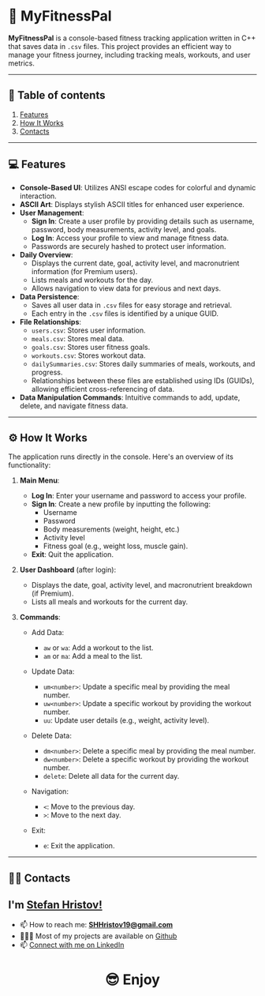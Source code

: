 # 💪 MyFitnessPal

**MyFitnessPal** is a console-based fitness tracking application written in C++ that saves data in `.csv` files. This project provides an efficient way to manage your fitness journey, including tracking meals, workouts, and user metrics.

---

## 📄 Table of contents

1. [Features](#features)
2. [How It Works](#how-it-works)
3. [Contacts](#contacts)
---

## 💻 Features <a name = "features"></a>

- **Console-Based UI**: Utilizes ANSI escape codes for colorful and dynamic interaction.
- **ASCII Art**: Displays stylish ASCII titles for enhanced user experience.
- **User Management**: 
  - **Sign In**: Create a user profile by providing details such as username, password, body measurements, activity level, and goals.
  - **Log In**: Access your profile to view and manage fitness data.
  - Passwords are securely hashed to protect user information.
- **Daily Overview**:
  - Displays the current date, goal, activity level, and macronutrient information (for Premium users).
  - Lists meals and workouts for the day.
  - Allows navigation to view data for previous and next days.
- **Data Persistence**:
  - Saves all user data in `.csv` files for easy storage and retrieval.
  - Each entry in the `.csv` files is identified by a unique GUID.
- **File Relationships**:
  - `users.csv`: Stores user information.
  - `meals.csv`: Stores meal data.
  - `goals.csv`: Stores user fitness goals.
  - `workouts.csv`: Stores workout data.
  - `dailySummaries.csv`: Stores daily summaries of meals, workouts, and progress.
  - Relationships between these files are established using IDs (GUIDs), allowing efficient cross-referencing of data.
- **Data Manipulation Commands**: Intuitive commands to add, update, delete, and navigate fitness data.

---

## ⚙ How It Works <a name = "how-it-works"></a>

The application runs directly in the console. Here's an overview of its functionality:

1. **Main Menu**:
   - **Log In**: Enter your username and password to access your profile.
   - **Sign In**: Create a new profile by inputting the following:
     - Username
     - Password
     - Body measurements (weight, height, etc.)
     - Activity level
     - Fitness goal (e.g., weight loss, muscle gain).
   - **Exit**: Quit the application.

2. **User Dashboard** (after login):
   - Displays the date, goal, activity level, and macronutrient breakdown (if Premium).
   - Lists all meals and workouts for the current day.

3. **Commands**:

   - Add Data:
     - `aw` or `wa`: Add a workout to the list.
     - `am` or `ma`: Add a meal to the list.
   
   - Update Data:
     - `um<number>`: Update a specific meal by providing the meal number.
     - `uw<number>`: Update a specific workout by providing the workout number.
     - `uu`: Update user details (e.g., weight, activity level).

   - Delete Data:
     - `dm<number>`: Delete a specific meal by providing the meal number.
     - `dw<number>`: Delete a specific workout by providing the workout number.
     - `delete`: Delete all data for the current day.

   - Navigation:
     - `<`: Move to the previous day.
     - `>`: Move to the next day.

   - Exit:
     - `e`: Exit the application.

---


## 🙋‍♂️ Contacts <a name = "contacts"></a>
## I'm [Stefan Hristov!](https://github.com/SHHristov19/)

- 📫 How to reach me: **SHHristov19@gmail.com**
- 👨🏻‍💻 Most of my projects are available on [Github](https://github.com/SHHristov19?tab=repositories)
- 📫 [Connect with me on LinkedIn](https://www.linkedin.com/in/shhristov19/)

<h1 align = "center">😎‍ Enjoy </h1>